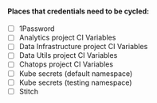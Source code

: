<!---
This issue is for cycling credentials within our data systems.
---->

#### Places that credentials need to be cycled:

* [ ] 1Password
* [ ] Analytics project CI Variables
* [ ] Data Infrastructure project CI Variables
* [ ] Data Utils project CI Variables
* [ ] Chatops project CI Variables
* [ ] Kube secrets (default namespace)
* [ ] Kube secrets (testing namespace)
* [ ] Stitch